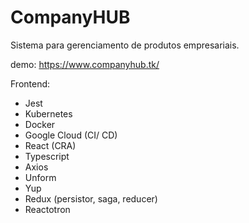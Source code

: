 # CompanyHUB
Sistema para gerenciamento de produtos empresariais.

demo: https://www.companyhub.tk/

Frontend:
- Jest
- Kubernetes
- Docker
- Google Cloud (CI/ CD)
- React (CRA)
- Typescript
- Axios
- Unform
- Yup
- Redux (persistor, saga, reducer)
- Reactotron
